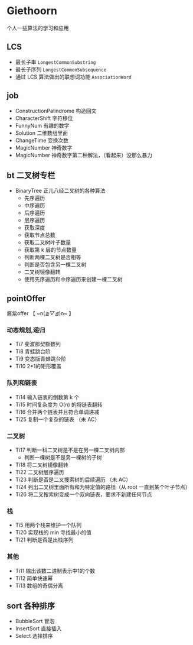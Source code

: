 # Giethoorn
个人一些算法的学习和应用

## LCS
 - 最长子串 `LongestCommonSubstring`
 - 最长子序列 `LongestCommonSubsequence`
 - 通过 LCS 算法做出的联想词功能 `AssociationWord`

## job
 - ConstructionPalindrome 构造回文
 - CharacterShift 字符移位
 - FunnyNum 有趣的数字
 - Solution 二维数组里面
 - ChangeTime 变换次数 
 - MagicNumber 神奇数字
 - MagicNumber 神奇数字第二种解法，（看起来）没那么暴力

## bt 二叉树专栏
 - BinaryTree 正儿八经二叉树的各种算法
    - 先序遍历
    - 中序遍历
    - 后序遍历
    - 层序遍历
    - 获取深度
    - 获取节点总数
    - 获取二叉树叶子数量
    - 获取第 k 层的节点数量
    - 判断两棵二叉树是否相等
    - 判断是否包含另一棵二叉树
    - 二叉树镜像翻转
    - 使用先序遍历和中序遍历来创建一棵二叉树

## pointOffer
酱紫offer 【 ~n(*≧▽≦*)n~ 】

### 动态规划,递归
 - Ti7 斐波那契额数列
 - Ti8 青蛙跳台阶
 - Ti9 变态版青蛙跳台阶
 - Ti10 2*1的矩形覆盖

### 队列和链表
 - Ti14 输入链表的倒数第 k 个
 - Ti15 时间复杂度为 O(n) 的将链表翻转
 - Ti16 合并两个链表并且符合单调递减
 - Ti25 复制一个复杂的链表 （未 AC）

### 二叉树
 - Ti17 判断一科二叉树是不是在另一棵二叉树内部
    - 判断一棵树是不是另一棵树的子树
 - Ti18 将二叉树镜像翻转
 - Ti22 二叉树层序遍历
 - Ti23 判断是否是二叉搜索树的后续遍历  （未 AC）
 - Ti24 列出二叉树里面所有和为特定值的路径（从 root 一直到某个叶子节点）
 - Ti26 将二叉搜索树变成一个双向链表，要求不新建任何节点
 
### 栈
 - Ti5 用两个栈来维护一个队列
 - Ti20 实现栈的 min 寻找最小的值
 - Ti21 判断是否是出栈序列
 
### 其他
 - Ti11 输出该数二进制表示中1的个数
 - Ti12 简单快速幂
 - Ti13 数组的奇偶分离

## sort 各种排序
 - BubbleSort 冒泡
 - InsertSort 直接插入
 - Select 选择排序
     